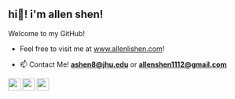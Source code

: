 <h2> hi👋! i'm allen shen! </h2>

Welcome to my GitHub!


- Feel free to visit me at www.allenlishen.com!

- 📫 Contact Me! **ashen8@jhu.edu** or **allenshen1112@gmail.com**


<p><a href="https://twitter.com/allenlishen"><img src="https://img.shields.io/badge/twitter-%231DA1F2.svg?&style=for-the-badge&logo=twitter&logoColor=white" height=25></a> <a href="https://www.linkedin.com/in/allenshen7/"><img src="https://img.shields.io/badge/linkedin-%230077B5.svg?&style=for-the-badge&logo=linkedin&logoColor=white" height=25></a> <a href="https://www.instagram.com/allen.l_s/"><img src="https://img.shields.io/badge/Instagram-E4405F?style=for-the-badge&logo=instagram&logoColor=white" height=25></a>
</p>
